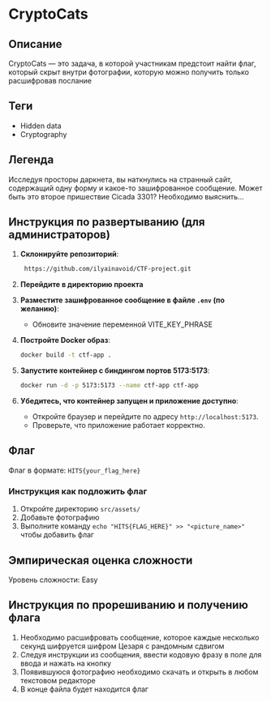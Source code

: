 # CryptoCats

## Описание
CryptoCats — это задача, в которой участникам предстоит найти флаг, который скрыт внутри фотографии, которую можно получить только расшифровав послание

## Теги
- Hidden data
- Cryptography

## Легенда
Исследуя просторы даркнета, вы наткнулись на странный сайт, содержащий одну форму и какое-то зашифрованное сообщение. Может быть это второе пришествие Cicada 3301? Необходимо выяснить...

## Инструкция по развертыванию (для администраторов)

1. **Склонируйте репозиторий**:
    ```sh
     https://github.com/ilyainavoid/CTF-project.git
    ```

2. **Перейдите в директорию проекта**

3. **Разместите зашифрованное сообщение в файле `.env` (по желанию)**:
    - Обновите значение переменной VITE_KEY_PHRASE

5. **Постройте Docker образ**:
    ```sh
    docker build -t ctf-app .
    ```

6. **Запустите контейнер с биндингом портов 5173:5173**:
    ```sh
    docker run -d -p 5173:5173 --name ctf-app ctf-app
    ```

7. **Убедитесь, что контейнер запущен и приложение доступно**:
    - Откройте браузер и перейдите по адресу `http://localhost:5173`.
    - Проверьте, что приложение работает корректно.

## Флаг
Флаг в формате: `HITS{your_flag_here}`

### Инструкция как подложить флаг
1. Откройте директорию `src/assets/`
2. Добавьте фотографию
3. Выполните команду `echo "HITS{FLAG_HERE}" >> "<picture_name>"` чтобы добавить флаг

## Эмпирическая оценка сложности
Уровень сложности: Easy

## Инструкция по прорешиванию и получению флага
1. Необходимо расшифровать сообщение, которое каждые несколько секунд шифруется шифром Цезаря с рандомным сдвигом
2. Следуя инструкции из сообщения, ввести кодовую фразу в поле для ввода и нажать на кнопку
3. Появившуюся фотографию необходимо скачать и открыть в любом текстовом редакторе
4. В конце файла будет находится флаг


